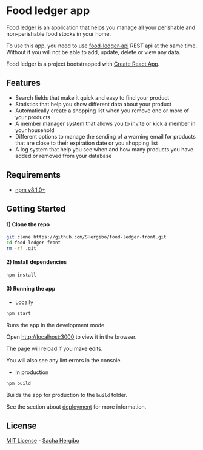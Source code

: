 # Food ledger app

Food ledger is an application that helps you manage all your perishable and non-perishable food stocks in your home.

To use this app, you need to use [food-ledger-api](https://github.com/SHergibo/food-ledger-api) REST api at the same time. Without it you will not be able to add, update, delete or view any data.

Food ledger is a project bootstrapped with [Create React App](https://github.com/facebook/create-react-app).

## Features

- Search fields that make it quick and easy to find your product
- Statistics that help you show different data about your product
- Automatically create a shopping list when you remove one or more of your products
- A member manager system that allows you to invite or kick a member in your household
- Different options to manage the sending of a warning email for products that are close to their expiration date or you shopping list
- A log system that help you see when and how many products you have added or removed from your database

## Requirements

- [npm v8.1.0+](https://www.npmjs.com/package/npm)

## Getting Started

#### 1) Clone the repo

```bash
git clone https://github.com/SHergibo/food-ledger-front.git
cd food-ledger-front
rm -rf .git
```

#### 2) Install dependencies

```bash
npm install
```

#### 3) Running the app

- Locally

```bash
npm start
```

Runs the app in the development mode.

Open [http://localhost:3000](http://localhost:3000) to view it in the browser.

The page will reload if you make edits.

You will also see any lint errors in the console.

- In production

```bash
npm build
```

Builds the app for production to the `build` folder.<br />

See the section about [deployment](https://facebook.github.io/create-react-app/docs/deployment) for more information.

## License

[MIT License](README.md) - [Sacha Hergibo](https://github.com/SHergibo)
